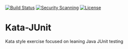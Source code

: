 [![Build Status](https://github.com/franswaabdelmalek/Kata-JUnit/workflows/Kata-JUnit%20CI/badge.svg)](https://github.com/franswaabdelmalek/Kata-JUnit/actions?query=workflow%3A%22Kata-JUnit+CI%22)
[![Security Scanning](https://github.com/franswaabdelmalek/Kata-JUnit/workflows/Security%20Scanning/badge.svg)](https://github.com/franswaabdelmalek/Kata-JUnit/actions?query=workflow%3A%22Security+Scanning%22)
[![License](https://img.shields.io/badge/License-Apache_2.0-blue)](http://www.apache.org/licenses/LICENSE-2.0)

# Kata-JUnit
Kata style exercise focused on leaning Java JUnit testing
